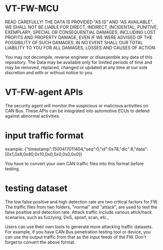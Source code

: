 # VT-FW-MCU
READ CAREFULLY! 
THE DATA IS PROVIDED “AS IS” AND “AS AVAILABLE”.  WE SHALL NOT BE LIABLE FOR DIRECT, INDIRECT, INCIDENTAL, PUNITIVE, EXEMPLARY, SPECIAL OR CONSEQUENTIAL DAMAGES, INCLUDING LOST PROFITS AND PROPERTY DAMAGE, EVEN IF WE WERE ADVISED OF THE POSSIBILITY OF SUCH DAMAGES.  IN NO EVENT SHALL OUR TOTAL LIABILITY TO YOU FOR ALL DAMAGES, LOSSES AND CAUSES OF ACTION.

You may not decompile, reverse engineer or disassemble any data of this repository. The Data may be available only for limited periods of time and may be removed, replaced, changed or updated at any time at our sole discretion and with or without notice to you.

# VT-FW-agent APIs
The security agent will monitor the suspicious or malicious activities on CAN Bus. These APIs can be integrated into automotive ECUs to defend against abnormal activities.

# input traffic format
example:
{"timestamp":1500417011404,"seq":0,"id":0x78,"dlc":8,"data":[0x1,0x8,0x80,0x10,0x0,0x0,0x0,0x0]}

You have to convert your own CAN traffic files into this format before testing.

# testing dataset
The low false positive and high detection rate are two critical factors for FW. The traffic files from two folders, "normal" and "attack", are used to test the false positive and detection rate. Attack traffic include various attck/hack scenarios, such as fuzzying, DoS, spoof, scan, etc.,

Users can use their own tools to generate more attacking traffic datasets. For example, if you have CAN Bus penetration testing tool or device, you can use the output traffic from that as the input feeds of the FW. Don't forget to convert the above format.


